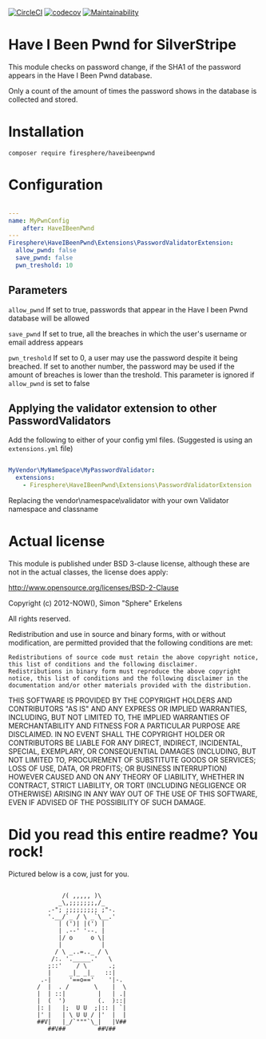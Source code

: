[![CircleCI](https://img.shields.io/circleci/project/github/Firesphere/silverstripe-haveibeenpwnd.svg)](https://circleci.com/gh/Firesphere/silverstripe-haveibeenpwnd)
[![codecov](https://codecov.io/gh/Firesphere/silverstripe-haveibeenpwnd/branch/master/graph/badge.svg)](https://codecov.io/gh/Firesphere/silverstripe-haveibeenpwnd)
[![Maintainability](https://api.codeclimate.com/v1/badges/bfc8d4c5de506318af0b/maintainability)](https://codeclimate.com/github/Firesphere/silverstripe-haveibeenpwnd/maintainability)

# Have I Been Pwnd for SilverStripe

This module checks on password change, if the SHA1 of the password appears in the Have I Been Pwnd database.

Only a count of the amount of times the password shows in the database is collected and stored.

# Installation

`composer require firesphere/haveibeenpwnd`

# Configuration

```yaml

---
name: MyPwnConfig
    after: HaveIBeenPwnd
---
Firesphere\HaveIBeenPwnd\Extensions\PasswordValidatorExtension:
  allow_pwnd: false
  save_pwnd: false
  pwn_treshold: 10

```

## Parameters

`allow_pwnd` If set to true, passwords that appear in the Have I been Pwnd database will be allowed

`save_pwnd` If set to true, all the breaches in which the user's username or email address appears

`pwn_treshold` If set to 0, a user may use the password despite it being breached. If set to another number, the password may be used if the amount of breaches is lower than the treshold.
This parameter is ignored if `allow_pwnd` is set to false

## Applying the validator extension to other PasswordValidators

Add the following to either of your config yml files. (Suggested is using an `extensions.yml` file)

```yaml

MyVendor\MyNameSpace\MyPasswordValidator:
  extensions:
    - Firesphere\HaveIBeenPwnd\Extensions\PasswordValidatorExtension

```

Replacing the vendor\namespace\validator with your own Validator namespace and classname

# Actual license

This module is published under BSD 3-clause license, although these are not in the actual classes, the license does apply:

http://www.opensource.org/licenses/BSD-2-Clause

Copyright (c) 2012-NOW(), Simon "Sphere" Erkelens

All rights reserved.

Redistribution and use in source and binary forms, with or without modification, are permitted provided that the following conditions are met:

    Redistributions of source code must retain the above copyright notice, this list of conditions and the following disclaimer.
    Redistributions in binary form must reproduce the above copyright notice, this list of conditions and the following disclaimer in the documentation and/or other materials provided with the distribution.

THIS SOFTWARE IS PROVIDED BY THE COPYRIGHT HOLDERS AND CONTRIBUTORS "AS IS" AND ANY EXPRESS OR IMPLIED WARRANTIES, INCLUDING, BUT NOT LIMITED TO, THE IMPLIED WARRANTIES OF MERCHANTABILITY AND FITNESS FOR A PARTICULAR PURPOSE ARE DISCLAIMED. IN NO EVENT SHALL THE COPYRIGHT HOLDER OR CONTRIBUTORS BE LIABLE FOR ANY DIRECT, INDIRECT, INCIDENTAL, SPECIAL, EXEMPLARY, OR CONSEQUENTIAL DAMAGES (INCLUDING, BUT NOT LIMITED TO, PROCUREMENT OF SUBSTITUTE GOODS OR SERVICES; LOSS OF USE, DATA, OR PROFITS; OR BUSINESS INTERRUPTION) HOWEVER CAUSED AND ON ANY THEORY OF LIABILITY, WHETHER IN CONTRACT, STRICT LIABILITY, OR TORT (INCLUDING NEGLIGENCE OR OTHERWISE) ARISING IN ANY WAY OUT OF THE USE OF THIS SOFTWARE, EVEN IF ADVISED OF THE POSSIBILITY OF SUCH DAMAGE.


# Did you read this entire readme? You rock!

Pictured below is a cow, just for you.
```

               /( ,,,,, )\
              _\,;;;;;;;,/_
           .-"; ;;;;;;;;; ;"-.
           '.__/`_ / \ _`\__.'
              | (')| |(') |
              | .--' '--. |
              |/ o     o \|
              |           |
             / \ _..=.._ / \
            /:. '._____.'   \
           ;::'    / \      .;
           |     _|_ _|_   ::|
         .-|     '==o=='    '|-.
        /  |  . /       \    |  \
        |  | ::|         |   | .|
        |  (  ')         (.  )::|
        |: |   |;  U U  ;|:: | `|
        |' |   | \ U U / |'  |  |
        ##V|   |_/`"""`\_|   |V##
           ##V##         ##V##
```
